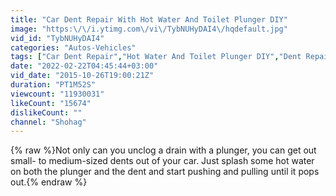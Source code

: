 ```yaml
---
title: "Car Dent Repair With Hot Water And Toilet Plunger DIY"
image: "https:\/\/i.ytimg.com\/vi\/TybNUHyDAI4\/hqdefault.jpg"
vid_id: "TybNUHyDAI4"
categories: "Autos-Vehicles"
tags: ["Car Dent Repair","Hot Water And Toilet Plunger DIY","Dent Repair"]
date: "2022-02-22T04:45:44+03:00"
vid_date: "2015-10-26T19:00:21Z"
duration: "PT1M52S"
viewcount: "11930031"
likeCount: "15674"
dislikeCount: ""
channel: "Shohag"
---
```

{% raw %}Not only can you unclog a drain with a plunger, you can get out small- to medium-sized dents out of your car. Just splash some hot  water on both the plunger and the dent and start pushing and pulling until it pops out.{% endraw %}
